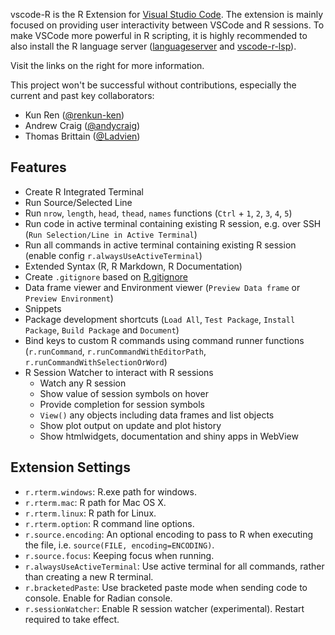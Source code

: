 vscode-R is the R Extension for [Visual Studio Code](https://code.visualstudio.com/). The extension is mainly focused on providing user interactivity between VSCode and R sessions. To make VSCode more powerful in R scripting, it is highly recommended to also install the R language server ([languageserver](https://github.com/REditorSupport/languageserver) and [vscode-r-lsp](https://marketplace.visualstudio.com/items?itemName=REditorSupport.r-lsp)).

Visit the links on the right for more information.

This project won't be successful without contributions, especially the current and past key collaborators:

* Kun Ren ([@renkun-ken](https://github.com/renkun-ken))
* Andrew Craig ([@andycraig](https://github.com/andycraig))
* Thomas Brittain ([@Ladvien](https://github.com/Ladvien))

## Features

* Create R Integrated Terminal
* Run Source/Selected Line
* Run `nrow`, `length`, `head`, `thead`, `names` functions (`Ctrl` + `1`, `2`, `3`, `4`, `5`)
* Run code in active terminal containing existing R session, e.g. over SSH (`Run Selection/Line in Active Terminal`)
* Run all commands in active terminal containing existing R session (enable config `r.alwaysUseActiveTerminal`)
* Extended Syntax (R, R Markdown, R Documentation)
* Create `.gitignore` based on [R.gitignore](https://github.com/github/gitignore/raw/master/R.gitignore)
* Data frame viewer and Environment viewer (`Preview Data frame` or `Preview Environment`)
* Snippets
* Package development shortcuts (`Load All`, `Test Package`, `Install Package`, `Build Package` and `Document`)
* Bind keys to custom R commands using command runner functions (`r.runCommand`, `r.runCommandWithEditorPath`, `r.runCommandWithSelectionOrWord`)
* R Session Watcher to interact with R sessions
  * Watch any R session
  * Show value of session symbols on hover
  * Provide completion for session symbols
  * `View()` any objects including data frames and list objects
  * Show plot output on update and plot history
  * Show htmlwidgets, documentation and shiny apps in WebView

## Extension Settings

* `r.rterm.windows`: R.exe path for windows.
* `r.rterm.mac`: R path for Mac OS X.
* `r.rterm.linux`: R path for Linux.
* `r.rterm.option`: R command line options.
* `r.source.encoding`: An optional encoding to pass to R when executing the file, i.e. `source(FILE, encoding=ENCODING)`.
* `r.source.focus`: Keeping focus when running.
* `r.alwaysUseActiveTerminal`: Use active terminal for all commands, rather than creating a new R terminal.
* `r.bracketedPaste`: Use bracketed paste mode when sending code to console. Enable for Radian console.
* `r.sessionWatcher`: Enable R session watcher (experimental). Restart required to take effect.
